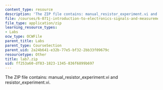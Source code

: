 ```yaml
---
content_type: resource
description: 'The ZIP file contains: manual_resistor_experiment.vi and resistor_experiment.vi.'
file: /courses/6-071j-introduction-to-electronics-signals-and-measurement-spring-2006/ff253a60df8318231345836f6899b697_lab7.zip
file_type: application/zip
learning_resource_types:
- Labs
ocw_type: OCWFile
parent_title: Labs
parent_type: CourseSection
parent_uid: 2a24b641-e32b-77e5-bf32-2bb33f09679c
resourcetype: Other
title: lab7.zip
uid: ff253a60-df83-1823-1345-836f6899b697
---
```

The ZIP file contains: manual_resistor_experiment.vi and resistor_experiment.vi.

